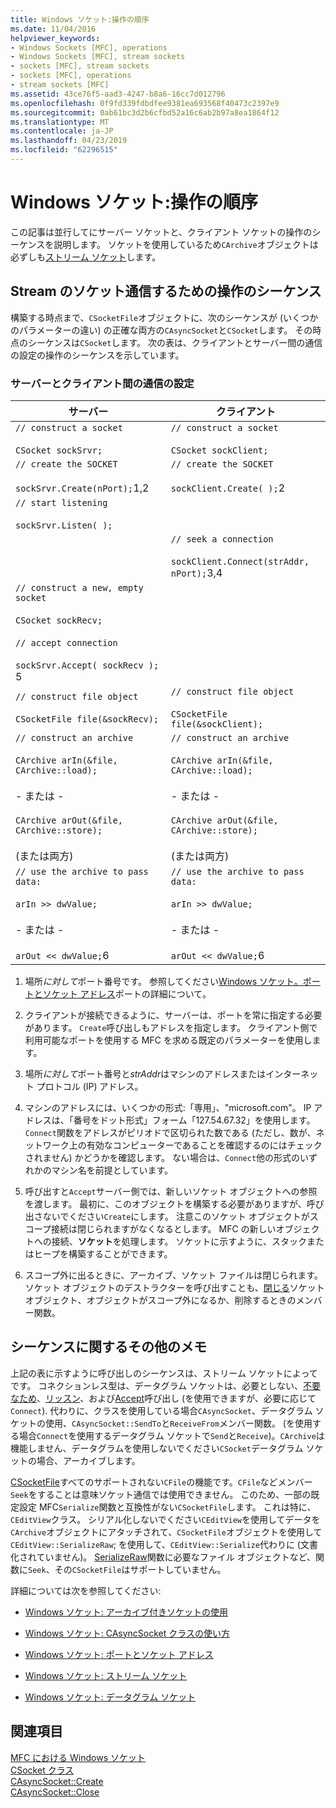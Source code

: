 ```yaml
---
title: Windows ソケット:操作の順序
ms.date: 11/04/2016
helpviewer_keywords:
- Windows Sockets [MFC], operations
- Windows Sockets [MFC], stream sockets
- sockets [MFC], stream sockets
- sockets [MFC], operations
- stream sockets [MFC]
ms.assetid: 43ce76f5-aad3-4247-b8a6-16cc7d012796
ms.openlocfilehash: 0f9fd339fdbdfee9381ea693568f40473c2397e9
ms.sourcegitcommit: 0ab61bc3d2b6cfbd52a16c6ab2b97a8ea1864f12
ms.translationtype: MT
ms.contentlocale: ja-JP
ms.lasthandoff: 04/23/2019
ms.locfileid: "62296515"
---
```

# <a name="windows-sockets-sequence-of-operations"></a>Windows ソケット:操作の順序

この記事は並行してにサーバー ソケットと、クライアント ソケットの操作のシーケンスを説明します。 ソケットを使用しているため`CArchive`オブジェクトは必ずしも[ストリーム ソケット](../mfc/windows-sockets-stream-sockets.md)します。

## <a name="sequence-of-operations-for-a-stream-socket-communication"></a>Stream のソケット通信するための操作のシーケンス

構築する時点まで、`CSocketFile`オブジェクトに、次のシーケンスが (いくつかのパラメーターの違い) の正確な両方の`CAsyncSocket`と`CSocket`します。 その時点のシーケンスは`CSocket`します。 次の表は、クライアントとサーバー間の通信の設定の操作のシーケンスを示しています。

### <a name="setting-up-communication-between-a-server-and-a-client"></a>サーバーとクライアント間の通信の設定

|サーバー|クライアント|
|------------|------------|
|`// construct a socket`<br /><br /> `CSocket sockSrvr;`|`// construct a socket`<br /><br /> `CSocket sockClient;`|
|`// create the SOCKET`<br /><br /> `sockSrvr.Create(nPort);`1,2|`// create the SOCKET`<br /><br /> `sockClient.Create( );`2|
|`// start listening`<br /><br /> `sockSrvr.Listen( );`||
||`// seek a connection`<br /><br /> `sockClient.Connect(strAddr, nPort);`3,4|
|`// construct a new, empty socket`<br /><br /> `CSocket sockRecv;`<br /><br /> `// accept connection`<br /><br /> `sockSrvr.Accept( sockRecv );` 5||
|`// construct file object`<br /><br /> `CSocketFile file(&sockRecv);`|`// construct file object`<br /><br /> `CSocketFile file(&sockClient);`|
|`// construct an archive`<br /><br /> `CArchive arIn(&file, CArchive::load);`<br /><br /> - または -<br /><br /> `CArchive arOut(&file, CArchive::store);`<br /><br /> (または両方)|`// construct an archive`<br /><br /> `CArchive arIn(&file, CArchive::load);`<br /><br /> - または -<br /><br /> `CArchive arOut(&file, CArchive::store);`<br /><br /> (または両方)|
|`// use the archive to pass data:`<br /><br /> `arIn >> dwValue;`<br /><br /> - または -<br /><br /> `arOut << dwValue;`6|`// use the archive to pass data:`<br /><br /> `arIn >> dwValue;`<br /><br /> - または -<br /><br /> `arOut << dwValue;`6|

1. 場所*に対して*ポート番号です。 参照してください[Windows ソケット。ポートとソケット アドレス](../mfc/windows-sockets-ports-and-socket-addresses.md)ポートの詳細について。

2. クライアントが接続できるように、サーバーは、ポートを常に指定する必要があります。 `Create`呼び出しもアドレスを指定します。 クライアント側で利用可能なポートを使用する MFC を求める既定のパラメーターを使用します。

3. 場所*に対して*ポート番号と*strAddr*はマシンのアドレスまたはインターネット プロトコル (IP) アドレス。

4. マシンのアドレスには、いくつかの形式:「専用」、"microsoft.com"。 IP アドレスは、「番号をドット形式」フォーム「127.54.67.32」を使用します。 `Connect`関数をアドレスがピリオドで区切られた数である (ただし、数が、ネットワーク上の有効なコンピューターであることを確認するのにはチェックされません) かどうかを確認します。 ない場合は、`Connect`他の形式のいずれかのマシン名を前提としています。

5. 呼び出すと`Accept`サーバー側では、新しいソケット オブジェクトへの参照を渡します。 最初に、このオブジェクトを構築する必要がありますが、呼び出さないでください`Create`にします。 注意このソケット オブジェクトがスコープ接続は閉じられますがなくなるとします。 MFC の新しいオブジェクトへの接続、**ソケット**を処理します。 ソケットに示すように、スタックまたはヒープを構築することができます。

6. スコープ外に出るときに、アーカイブ、ソケット ファイルは閉じられます。 ソケット オブジェクトのデストラクターを呼び出すことも、[閉じる](../mfc/reference/casyncsocket-class.md#close)ソケット オブジェクト、オブジェクトがスコープ外になるか、削除するときのメンバー関数。

## <a name="additional-notes-about-the-sequence"></a>シーケンスに関するその他のメモ

上記の表に示すように呼び出しのシーケンスは、ストリーム ソケットによってです。 コネクションレス型は、データグラム ソケットは、必要としない、[不要なため](../mfc/reference/casyncsocket-class.md#connect)、[リッスン](../mfc/reference/casyncsocket-class.md#listen)、および[Accept](../mfc/reference/casyncsocket-class.md#accept)呼び出し (を使用できますが、必要に応じて`Connect`). 代わりに、クラスを使用している場合`CAsyncSocket`、データグラム ソケットの使用、`CAsyncSocket::SendTo`と`ReceiveFrom`メンバー関数。 (を使用する場合`Connect`を使用するデータグラム ソケットで`Send`と`Receive`)。`CArchive`は機能しません、データグラムを使用しないでください`CSocket`データグラム ソケットの場合、アーカイブします。

[CSocketFile](../mfc/reference/csocketfile-class.md)すべてのサポートされない`CFile`の機能です。`CFile`などメンバー`Seek`をすることは意味ソケット通信では使用できません。 このため、一部の既定設定 MFC`Serialize`関数と互換性がない`CSocketFile`します。 これは特に、`CEditView`クラス。 シリアル化しないでください`CEditView`を使用してデータを`CArchive`オブジェクトにアタッチされて、`CSocketFile`オブジェクトを使用して`CEditView::SerializeRaw`; を使用して、`CEditView::Serialize`代わりに (文書化されていません)。 [SerializeRaw](../mfc/reference/ceditview-class.md#serializeraw)関数に必要なファイル オブジェクトなど、関数に`Seek`、その`CSocketFile`はサポートしていません。

詳細については次を参照してください:

- [Windows ソケット: アーカイブ付きソケットの使用](../mfc/windows-sockets-using-sockets-with-archives.md)

- [Windows ソケット: CAsyncSocket クラスの使い方](../mfc/windows-sockets-using-class-casyncsocket.md)

- [Windows ソケット: ポートとソケット アドレス](../mfc/windows-sockets-ports-and-socket-addresses.md)

- [Windows ソケット: ストリーム ソケット](../mfc/windows-sockets-stream-sockets.md)

- [Windows ソケット: データグラム ソケット](../mfc/windows-sockets-datagram-sockets.md)

## <a name="see-also"></a>関連項目

[MFC における Windows ソケット](../mfc/windows-sockets-in-mfc.md)<br/>
[CSocket クラス](../mfc/reference/csocket-class.md)<br/>
[CAsyncSocket::Create](../mfc/reference/casyncsocket-class.md#create)<br/>
[CAsyncSocket::Close](../mfc/reference/casyncsocket-class.md#close)
